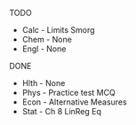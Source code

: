 TODO
- Calc - Limits Smorg
- Chem - None
- Engl - None

DONE
- Hlth - None
- Phys - Practice test MCQ
- Econ - Alternative Measures
- Stat - Ch 8 LinReg Eq

